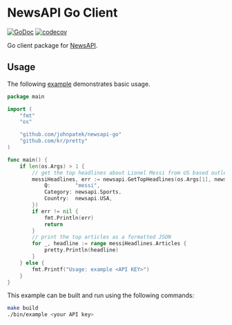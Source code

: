 # NewsAPI Go Client

[![GoDoc](https://godoc.org/github.com/golang/gddo?status.svg)](http://pkg.go.dev/github.com/johnpatek/newsapi-go)
[![codecov](https://codecov.io/gh/johnpatek/newsapi-go/branch/master/graph/badge.svg)](https://codecov.io/gh/johnpatek/newsapi-go)

Go client package for [NewsAPI](https://newsapi.org).

## Usage

The following [example](_example/main.go) demonstrates basic usage.

```go
package main

import (
	"fmt"
	"os"

	"github.com/johnpatek/newsapi-go"
	"github.com/kr/pretty"
)

func main() {
	if len(os.Args) > 1 {
		// get the top headlines about Lionel Messi from US based outlets
		messiHeadlines, err := newsapi.GetTopHeadlines(os.Args[1], newsapi.TopHeadlinesParameters{
			Q:        "messi",
			Category: newsapi.Sports,
			Country:  newsapi.USA,
		})
		if err != nil {
			fmt.Println(err)
			return
		}
		// print the top articles as a formatted JSON
		for _, headline := range messiHeadlines.Articles {
			pretty.Println(headline)
		}
	} else {
		fmt.Printf("Usage: example <API KEY>")
	}
}
```

This example can be built and run using the following commands:
```bash
make build
./bin/example <your API key>
```